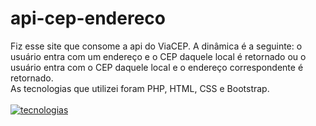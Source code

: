 # api-cep-endereco
Fiz esse site que consome a api do ViaCEP. A dinâmica é a seguinte: o usuário entra com um endereço e o CEP daquele local é retornado ou o usuário entra com o CEP daquele local e o endereço correspondente é retornado.<br/>
As tecnologias que utilizei foram PHP, HTML, CSS e Bootstrap.<br/><br/>
[![tecnologias](https://img.shields.io/badge/MADE_WITH-PHP-blueviolet.svg?style=for-the-badge)](https://github.com/AshileySabah/api-cep-endereco)
